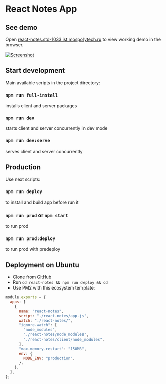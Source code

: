 # React Notes App

## See demo

Open [react-notes.std-1033.ist.mospolytech.ru](http://react-notes.std-1033.ist.mospolytech.ru/) to view working demo in the browser.

[![Screenshot](https://i.postimg.cc/bJDKyz3s/719.png)](https://postimg.cc/47G8wTCg)

## Start development

Main available scripts in the project directory:

### `npm run full-install`

installs client and server packages

### `npm run dev`

starts client and server concurrently in dev mode

### `npm run dev:serve`

serves client and server concurrently

## Production

Use next scripts:

### `npm run deploy`

to install and build app before run it

### `npm run prod` or `npm start`

to run prod

### `npm run prod:deploy`

to run prod with predeploy

## Deployment on Ubuntu

- Clone from GitHub
- Run `cd react-notes && npm run deploy && cd`
- Use PM2 with this ecosystem template:

```js
module.exports = {
  apps: [
    {
      name: "react-notes",
      script: "./react-notes/app.js",
      watch: "./react-notes/",
      "ignore-watch": [
        "node_modules",
        "./react-notes/node_modules",
        "./react-notes/client/node_modules",
      ],
      "max-memory-restart": "150MB",
      env: {
        NODE_ENV: "production",
      },
    },
  ],
};
```
